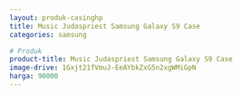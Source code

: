 ```yaml
---
layout: produk-casinghp
title: Music Judaspriest Samsung Galaxy S9 Case
categories: samsung

# Produk
product-title: Music Judaspriest Samsung Galaxy S9 Case
image-drive: 1Gxjt21fVmuJ-EeAYbkZxG5n2xgWMiGpN
harga: 90000
---
```

